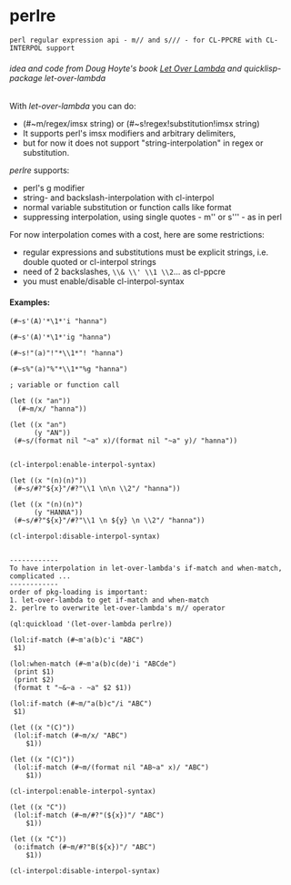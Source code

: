 perlre
======

`perl regular expression api - m// and s/// - for CL-PPCRE with CL-INTERPOL support`
###### idea and code from Doug Hoyte's book [Let Over Lambda](http://letoverlambda.com) and quicklisp-package let-over-lambda

With *let-over-lambda* you can do:
- (#~m/regex/imsx string) or (#~s!regex!substitution!imsx string)
- It supports perl's imsx modifiers and arbitrary delimiters, 
- but for now it does not support "string-interpolation" in regex or substitution.


*perlre* supports: 
- perl's g modifier
- string- and backslash-interpolation with cl-interpol
- normal variable substitution or function calls like format
- suppressing interpolation, using single quotes - m'' or s''' - as in perl


For now interpolation comes with a cost, here are some restrictions:
- regular expressions and substitutions must be explicit strings, i.e. double quoted or cl-interpol strings
- need of 2 backslashes, `\\& \\' \\1 \\2`... as cl-ppcre
- you must enable/disable cl-interpol-syntax

#### Examples:

```
(#~s'(A)'*\1*'i "hanna")

(#~s'(A)'*\1*'ig "hanna")

(#~s!"(a)"!"*\\1*"! "hanna")

(#~s%"(a)"%"*\\1*"%g "hanna")

; variable or function call

(let ((x "an")) 
  (#~m/x/ "hanna"))

(let ((x "an")
      (y "AN"))
 (#~s/(format nil "~a" x)/(format nil "~a" y)/ "hanna"))


(cl-interpol:enable-interpol-syntax)

(let ((x "(n)(n)"))
 (#~s/#?"${x}"/#?"\\1 \n\n \\2"/ "hanna"))

(let ((x "(n)(n)")
      (y "HANNA"))
 (#~s/#?"${x}"/#?"\\1 \n ${y} \n \\2"/ "hanna"))

(cl-interpol:disable-interpol-syntax)


------------
To have interpolation in let-over-lambda's if-match and when-match, complicated ...
------------
order of pkg-loading is important: 
1. let-over-lambda to get if-match and when-match
2. perlre to overwrite let-over-lambda's m// operator

(ql:quickload '(let-over-lambda perlre))

(lol:if-match (#~m'a(b)c'i "ABC") 
 $1)

(lol:when-match (#~m'a(b)c(de)'i "ABCde")
 (print $1)
 (print $2)
 (format t "~&~a - ~a" $2 $1))

(lol:if-match (#~m/"a(b)c"/i "ABC") 
 $1)

(let ((x "(C)"))
 (lol:if-match (#~m/x/ "ABC") 
	$1))

(let ((x "(C)"))
 (lol:if-match (#~m/(format nil "AB~a" x)/ "ABC") 
	$1))

(cl-interpol:enable-interpol-syntax)

(let ((x "C"))
 (lol:if-match (#~m/#?"(${x})"/ "ABC") 
	$1))

(let ((x "C"))
 (o:ifmatch (#~m/#?"B(${x})"/ "ABC") 
	$1))

(cl-interpol:disable-interpol-syntax)
```
